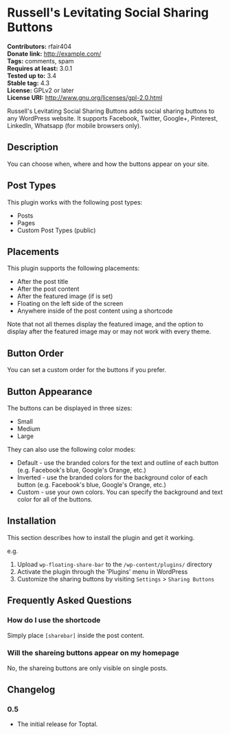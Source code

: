 # Russell's Levitating Social Sharing Buttons #
**Contributors:** rfair404  
**Donate link:** http://example.com/  
**Tags:** comments, spam  
**Requires at least:** 3.0.1  
**Tested up to:** 3.4  
**Stable tag:** 4.3  
**License:** GPLv2 or later  
**License URI:** http://www.gnu.org/licenses/gpl-2.0.html  

Russell's Levitating Social Sharing Buttons adds social sharing buttons to any WordPress website. It supports Facebook, Twitter, Google+, Pinterest, LinkedIn, Whatsapp (for mobile browsers only).

## Description ##

You can choose when, where and how the buttons appear on your site. 

## Post Types ##

This plugin works with the following post types:

*   Posts
*   Pages
*   Custom Post Types (public)

## Placements ##
This plugin supports the following placements:

*   After the post title
*   After the post content
*   After the featured image (if is set)
*   Floating on the left side of the screen
*   Anywhere inside of the post content using a shortcode

Note that not all themes display the featured image, and the option to display after the featured image may or may not work with every theme.

## Button Order ##

You can set a custom order for the buttons if you prefer.

## Button Appearance ##

The buttons can be displayed in three sizes: 

*   Small
*   Medium
*   Large

They can also use the following color modes:
*   Default - use the branded colors for the text and outline of each button (e.g. Facebook's blue, Google's Orange, etc.)
*   Inverted - use the branded colors for the background color of each button (e.g. Facebook's blue, Google's Orange, etc.)
*   Custom - use your own colors. You can specify the background and text color for all of the buttons. 

## Installation ##

This section describes how to install the plugin and get it working.

e.g.

1. Upload `wp-floating-share-bar` to the `/wp-content/plugins/` directory
2. Activate the plugin through the 'Plugins' menu in WordPress
3. Customize the sharing buttons by visiting `Settings` > `Sharing Buttons`

## Frequently Asked Questions ##

### How do I use the shortcode ###

Simply place `[sharebar]` inside the post content.

### Will the shareing buttons appear on my homepage ###

No, the shareing buttons are only visible on single posts.



## Changelog ##

### 0.5 ###
* The initial release for Toptal.
